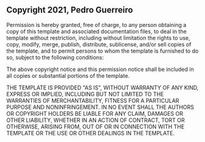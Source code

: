 ## Copyright 2021, Pedro Guerreiro

Permission is hereby granted, free of charge, to any person obtaining a copy of this template and associated documentation files, to deal in the template without restriction, including without limitation the rights to use, copy, modify, merge, publish, distribute, sublicense, and/or sell copies of the template, and to permit persons to whom the template is furnished to do so, subject to the following conditions:

The above copyright notice and this permission notice shall be included in all copies or substantial portions of the template.

THE TEMPLATE IS PROVIDED "AS IS", WITHOUT WARRANTY OF ANY KIND, EXPRESS OR IMPLIED, INCLUDING BUT NOT LIMITED TO THE WARRANTIES OF MERCHANTABILITY, FITNESS FOR A PARTICULAR PURPOSE AND NONINFRINGEMENT. IN NO EVENT SHALL THE AUTHORS OR COPYRIGHT HOLDERS BE LIABLE FOR ANY CLAIM, DAMAGES OR OTHER LIABILITY, WHETHER IN AN ACTION OF CONTRACT, TORT OR OTHERWISE, ARISING FROM, OUT OF OR IN CONNECTION WITH THE TEMPLATE OR THE USE OR OTHER DEALINGS IN THE TEMPLATE.
